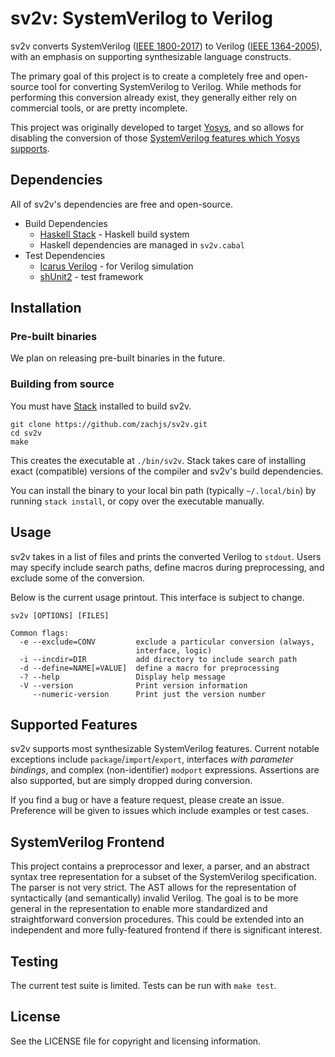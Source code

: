 # sv2v: SystemVerilog to Verilog

sv2v converts SystemVerilog ([IEEE 1800-2017]) to Verilog ([IEEE 1364-2005]),
with an emphasis on supporting synthesizable language constructs.

[IEEE 1800-2017]: https://ieeexplore.ieee.org/servlet/opac?punumber=8299593
[IEEE 1364-2005]: https://ieeexplore.ieee.org/servlet/opac?punumber=10779

The primary goal of this project is to create a completely free and open-source
tool for converting SystemVerilog to Verilog. While methods for performing this
conversion already exist, they generally either rely on commercial tools, or are
pretty incomplete.

This project was originally developed to target [Yosys], and so allows for
disabling the conversion of those [SystemVerilog features which Yosys supports].

[Yosys]: http://www.clifford.at/yosys/
[SystemVerilog features which Yosys supports]: https://github.com/YosysHQ/yosys#supported-features-from-systemverilog


## Dependencies

All of sv2v's dependencies are free and open-source.

* Build Dependencies
    * [Haskell Stack](https://www.haskellstack.org/) - Haskell build system
    * Haskell dependencies are managed in `sv2v.cabal`
* Test Dependencies
    * [Icarus Verilog](http://iverilog.icarus.com) - for Verilog simulation
    * [shUnit2](https://github.com/kward/shunit2) - test framework


## Installation

### Pre-built binaries

We plan on releasing pre-built binaries in the future.

### Building from source

You must have [Stack] installed to build sv2v.

[Stack]: https://www.haskellstack.org/

```
git clone https://github.com/zachjs/sv2v.git
cd sv2v
make
```

This creates the executable at `./bin/sv2v`. Stack takes care of installing
exact (compatible) versions of the compiler and sv2v's build dependencies.

You can install the binary to your local bin path (typically `~/.local/bin`) by
running `stack install`, or copy over the executable manually.


## Usage

sv2v takes in a list of files and prints the converted Verilog to `stdout`.
Users may specify include search paths, define macros during preprocessing, and
exclude some of the conversion.

Below is the current usage printout. This interface is subject to change.

```
sv2v [OPTIONS] [FILES]

Common flags:
  -e --exclude=CONV         exclude a particular conversion (always,
                            interface, logic)
  -i --incdir=DIR           add directory to include search path
  -d --define=NAME[=VALUE]  define a macro for preprocessing
  -? --help                 Display help message
  -V --version              Print version information
     --numeric-version      Print just the version number
```


## Supported Features

sv2v supports most synthesizable SystemVerilog features. Current notable
exceptions include `package`/`import`/`export`, interfaces _with parameter
bindings_, and complex (non-identifier) `modport` expressions. Assertions are
also supported, but are simply dropped during conversion.

If you find a bug or have a feature request, please create an issue. Preference
will be given to issues which include examples or test cases.


## SystemVerilog Frontend

This project contains a preprocessor and lexer, a parser, and an abstract syntax
tree representation for a subset of the SystemVerilog specification. The parser
is not very strict. The AST allows for the representation of syntactically (and
semantically) invalid Verilog. The goal is to be more general in the
representation to enable more standardized and straightforward conversion
procedures. This could be extended into an independent and more fully-featured
frontend if there is significant interest.


## Testing

The current test suite is limited. Tests can be run with `make test`.


## License

See the LICENSE file for copyright and licensing information.
